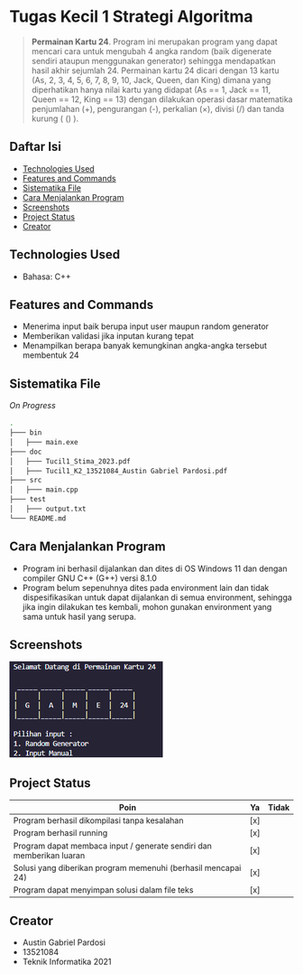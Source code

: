 # Tugas Kecil 1 Strategi Algoritma

> __Permainan Kartu 24__. Program ini merupakan program yang dapat mencari cara untuk mengubah 4 angka random (baik digenerate sendiri ataupun menggunakan generator) sehingga mendapatkan hasil akhir sejumlah 24.
> Permainan kartu 24 dicari dengan 13 kartu (As, 2, 3, 4, 5, 6, 7, 8, 9, 10, Jack, Queen, dan King) dimana yang diperhatikan hanya nilai kartu yang didapat (As == 1, Jack == 11, Queen == 12, King == 13) dengan dilakukan operasi dasar matematika penjumlahan (+), pengurangan (-), perkalian (×), divisi (/) dan tanda kurung ( () ).

## Daftar Isi
* [Technologies Used](#technologies-used)
* [Features and Commands](#features-and-commands)
* [Sistematika File](#sistematika-file)
* [Cara Menjalankan Program](#cara-menjalankan-program)
* [Screenshots](#screenshots)
* [Project Status](#project-status)
* [Creator](#creator)


## Technologies Used
* Bahasa: C++ 

## Features and Commands
* Menerima input baik berupa input user maupun random generator
* Memberikan validasi jika inputan kurang tepat
* Menampilkan berapa banyak kemungkinan angka-angka tersebut membentuk 24

## Sistematika File
*On Progress*
```bash
.
├─── bin
│   ├─── main.exe
├─── doc
│   ├─── Tucil1_Stima_2023.pdf
│   ├─── Tucil1_K2_13521084_Austin Gabriel Pardosi.pdf
├─── src
│   ├─── main.cpp
├─── test
│   ├─── output.txt
└─── README.md
```

## Cara Menjalankan Program
* Program ini berhasil dijalankan dan dites di OS Windows 11 dan dengan compiler GNU C++ (G++) versi 8.1.0
* Program belum sepenuhnya dites pada environment lain dan tidak dispesifikasikan untuk dapat dijalankan di semua environment, sehingga jika ingin dilakukan tes kembali, mohon gunakan environment yang sama untuk hasil yang serupa.

## Screenshots
![screenshots](FIX.png)

## Project Status

| Poin                                                                 | Ya            | Tidak  |
| -------------------------------------------------------------------- |:-------------:| -----: |
| Program berhasil dikompilasi tanpa kesalahan                         | [x]           |        |
| Program berhasil running                                             | [x]           |        |
| Program dapat membaca input / generate sendiri dan memberikan luaran | [x]           |        |
| Solusi yang diberikan program memenuhi (berhasil mencapai 24)        | [x]           |        |
| Program dapat menyimpan solusi dalam file teks                       | [x]           |        |

## Creator
* Austin Gabriel Pardosi
* 13521084
* Teknik Informatika 2021